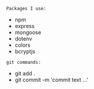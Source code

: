 `Packages I use:`

- npm
- express
- mongoose
- dotenv
- colors
- bcryptjs

`git commands:`

- git add .
- git commit -m 'commit text ...'
